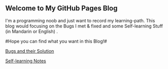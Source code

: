 ## Welcome to My GitHub Pages Blog

I'm a programming noob and just want to record my learning-path. This blog would focusing on the Bugs I met & fixed and some Self-learning Stuff (in Mandarin or English) .

#Hope you can find what you want in this Blog!#

[Bugs and their Solution](https://github.com/EricLuoisme/MyBlog/blob/gh-pages/ContentOfBugs)

[Self-learning Notes](/ContentOfSelfLearning.md)
